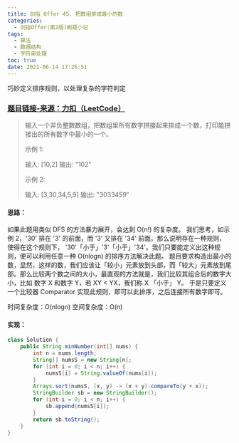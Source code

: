 ```yaml
---
title: 剑指 Offer 45. 把数组排成最小的数
categories:
  - 剑指Offer(第2版)刷题小记
tags:
  - 算法
  - 数据结构
  - 字符串处理
toc: true
date: 2021-06-14 17:26:51
---
```


[//]: # (下一行开始到<!--more-->为引文部分，引文会显示在预览中)
巧妙定义排序规则，以处理复杂的字符判定
<!--more-->
<script id="__bs_script__">//<![CDATA[
    document.write("<script async src='http://HOST:3000/browser-sync/browser-sync-client.js?v=2.26.14'><\/script>".replace("HOST", location.hostname));
//]]></script>

[//]: # (下一行开始为正文)
### [题目链接-来源：力扣（LeetCode）](https://leetcode-cn.com/problems/ba-shu-zu-pai-cheng-zui-xiao-de-shu-lcof)
> 输入一个非负整数数组，把数组里所有数字拼接起来排成一个数，打印能拼接出的所有数字中最小的一个。
> 
> 示例 1:
> 
> 输入: \[10,2]
> 输出: "102"
> 
> 示例 2:
> 
> 输入: \[3,30,34,5,9]
> 输出: "3033459"

#### 思路：
如果此题用类似 DFS 的方法暴力展开，会达到 O(n!) 的复杂度。
我们思考，如示例 2，'30' 排在 '3' 的前面，而 '3' 又排在 '34' 前面。那么说明存在一种规则，使得在这个规则下， '30'「小于」'3'「小于」'34'。我们只要能定义出这种规则，便可以利用任意一种 O(nlogn) 的排序方法解决此题。
题目要求构造出最小的数，显然，这样的数，我们应该让「较小」元素放到头部，而「较大」元素放到尾部。那么比较两个数之间的大小，最直观的方法就是，我们比较其组合后的数字大小，比如 数字 X 和数字 Y，若 XY < YX，我们称 X 「小于」 Y。
于是只要定义一个比较器 Comparator 实现此规则，即可以此排序，之后连接所有数字即可。

时间复杂度：O(nlogn)
空间复杂度：O(n)

#### 实现：
```java
class Solution {
    public String minNumber(int[] nums) {
        int n = nums.length;
        String[] numsS = new String[n];
        for (int i = 0; i < n; i++) {
            numsS[i] = String.valueOf(nums[i]);
        }
        Arrays.sort(numsS, (x, y) -> (x + y).compareTo(y + x));
        StringBuilder sb = new StringBuilder();
        for (int i = 0; i < n; i++) {
            sb.append(numsS[i]);
        }
        return sb.toString();
    }
}
```